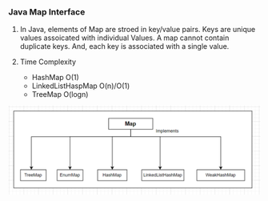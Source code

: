 ### Java Map Interface
1. In Java, elements of Map are stroed in key/value pairs. Keys are unique values assoicated with individual Values.
A map cannot contain duplicate keys. And, each key is associated with a single value.

2. Time Complexity 
    - HashMap O(1)
    - LinkedListHaspMap O(n)/O(1)
    - TreeMap O(logn)

![alt text](image.png)